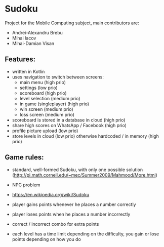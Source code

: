 # Sudoku

Project for the Mobile Computing subject, main contributors are:
 - Andrei-Alexandru Brebu
 - Mihai Iacov
 - Mihai-Damian Visan

## Features:

- written in Kotlin
- uses navigation to switch between screens:
  - main menu (high prio)
  - settings (low prio)
  - scoreboard (high prio)
  - level selection (medium prio)
  - in game (singleplayer) (high prio)
  - win screen (medium prio)
  - loss screen (medium prio)
- scoreboard is stored in a database in cloud (high prio)
- share high scores on WhatsApp / Facebook (high prio)
- profile picture upload (low prio)
- store levels in cloud (low prio) otherwise hardcoded / in memory (high prio)

## Game rules:

- standard, well-formed Sudoku, with only one possible solution (http://pi.math.cornell.edu/~mec/Summer2009/Mahmood/More.html)
- NPC problem
- https://en.wikipedia.org/wiki/Sudoku

- player gains points whenever he places a number correctly
- player loses points when he places a number incorrectly
- correct / incorrect combo for extra points
- each level has a time limit depending on the difficulty, you gain or lose points depending on how you do
